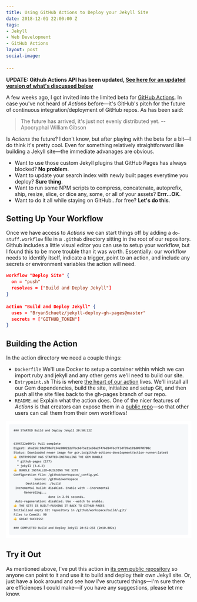 ```yaml
---
title: Using GitHub Actions to Deploy your Jekyll Site
date: 2018-12-01 22:00:00 Z
tags:
- Jekyll
- Web Development
- GitHub Actions
layout: post
social-image: 

---
```


**UPDATE: Github Actions API has been updated, [See here for an updated version of what's discussed below](/github-actions-redux)**

A few weeks ago, I got invited into the limited beta for [GitHub Actions](https://github.com/features/actions). In case you've not heard of *Actions* before—it's GitHub's pitch for the future of continuous integration/deployment of GitHub repos. As has been said:

> The future has arrived, it's just not evenly distributed yet. --Apocryphal William Gibson

Is *Actions* the future? I don't know, but after playing with the beta for a bit—I do think it's pretty cool. Even for something relatively straightforward like building a Jekyll site—the immediate advanages are obvious. 

* Want to use those custom Jekyll plugins that GitHub Pages has always blocked? **No problem**. 
* Want to update your search index with newly built pages everytime you deploy? **Sure thing**.
* Want to run some NPM scripts to compress, concatenate, autoprefix, ship, resize, slice, or dice any, some, or all of your assets? **Errr...OK**.
* Want to do it all while staying on GitHub...for free? **Let's do this**.

## Setting Up Your Workflow

Once we have access to *Actions* we can start things off by adding a `do-stuff.workflow` file in a `.github` directory sitting in the root of our repository. Github includes a little visual editor you can use to setup your workflow, but I found this to be more trouble than it was worth. Essentially: our workflow needs to identify itself, indicate a trigger, point to an action, and include any secrets or environment variables the action will need.

~~~json
workflow "Deploy Site" {
  on = "push"
  resolves = ["Build and Deploy Jekyll"]
}

action "Build and Deploy Jekyll" {
  uses = "BryanSchuetz/jekyll-deploy-gh-pages@master"
  secrets = ["GITHUB_TOKEN"]
}
~~~

## Building the Action

In the action directory we need a couple things:

* `Dockerfile` We'll use Docker to setup a container within which we can import ruby and jekyll and any other gems we'll need to build our site.
* `Entrypoint.sh` This is where [the heart of our action](https://github.com/BryanSchuetz/jekyll-deploy-gh-pages/blob/master/entrypoint.sh) lives. We'll install all our Gem dependencies, build the site, initialize and setup Git, and then push all the site files back to the gh-pages branch of our repo.
* `README.md` Explain what the action does. One of the nicer features of *Actions* is that creators can expose them in a [public repo](https://github.com/BryanSchuetz/jekyll-deploy-gh-pages)—so that other users can call them from their own workflows! 

![Action Log](/static/images/actions.png)

## Try it Out

As mentioned above, I've put this action in [its own public repository](https://github.com/BryanSchuetz/jekyll-deploy-gh-pages) so anyone can point to it and use it to build and deploy their own Jekyll site. Or, just have a look around and see how I've sructured things—I'm sure there are efficiences I could make—if you have any suggestions, please let me know.

